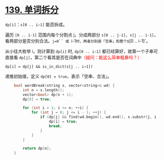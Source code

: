 # [139. 单词拆分](https://leetcode.cn/problems/word-break/)

`dp[i]`：`s[0 .. i−1]` 能否拆成。
 
遍历 `[0 .. i-1]` 范围内每个分割点 j，分成两部分 `s[0 .. j-1]`、`s[j .. i-1]`，看两部分是否分别合法。`j=0`` 或 `i-1` 时，两者分别是「空串」和整个 `s[0 .. i-1]`。

从小往大枚举 i，则计算到 `dp[i]` 时, `dp[0 .. i−1]` 都已经算好，故第一个子串可直接看 `dp[j]`，第二个看其是否在词典中<font color="red">（疑问：能这么简单粗暴吗？）</font>

`dp[i] = dp[j] && is_in_dict(s[j .. i−1])`

递推初始值，定义 `dp[0] = true`，表示「空串、合法」。

```cpp
    bool wordBreak(string s, vector<string>& wd) {
        int n = s.length();
        vector<bool> dp(n + 1);
        dp[0] = true;

        for (int i = 1; i <= n; ++i) {
            for (int j = 0; j <= i - 1; ++j) {
                if (dp[j] && find(wd.begin(), wd.end(), s.substr(j, i - j)) != wd.end()) {
                    dp[i] = true;
                    break;
                }
            }
        }

        return dp[n];
    }
```